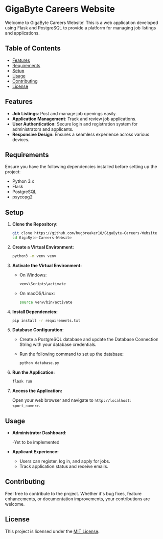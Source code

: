 # GigaByte Careers Website

Welcome to GigaByte Careers Website! This is a web application developed using Flask and PostgreSQL to provide a platform for managing job listings and applications.

## Table of Contents

- [Features](#features)
- [Requirements](#requirements)
- [Setup](#setup)
- [Usage](#usage)
- [Contributing](#contributing)
- [License](#license)

## Features

- **Job Listings**: Post and manage job openings easily.
- **Application Management**: Track and review job applications.
- **User Authentication**: Secure login and registration system for administrators and applicants.
- **Responsive Design**: Ensures a seamless experience across various devices.

## Requirements

Ensure you have the following dependencies installed before setting up the project:

- Python 3.x
- Flask
- PostgreSQL
- psycopg2

## Setup

1. **Clone the Repository:**

    ```bash
    git clone https://github.com/bugbreaker18/GigaByte-Careers-Website
    cd GigaByte-Careers-Website
    ```

2. **Create a Virtual Environment:**

    ```bash
    python3 -m venv venv
    ```

3. **Activate the Virtual Environment:**

    - On Windows:

        ```bash
        venv\Scripts\activate
        ```

    - On macOS/Linux:

        ```bash
        source venv/bin/activate
        ```

4. **Install Dependencies:**

    ```bash
    pip install -r requirements.txt
    ```

5. **Database Configuration:**

    - Create a PostgreSQL database and update the Database Connection String with your database credentials.
    - Run the following command to set up the database:

        ```bash
        python database.py
        ```

6. **Run the Application:**

    ```bash
    flask run
    ```

7. **Access the Application:**

    Open your web browser and navigate to `http://localhost:<port_numer>`.

## Usage

- **Administrator Dashboard:**

    -Yet to be implemented

- **Applicant Experience:**

    - Users can register, log in, and apply for jobs.
    - Track application status and receive emails.

## Contributing

Feel free to contribute to the project. Whether it's bug fixes, feature enhancements, or documentation improvements, your contributions are welcome.

## License

This project is licensed under the [MIT License](LICENSE).
